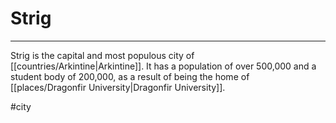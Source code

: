 # Strig
---

Strig is the capital and most populous city of [[countries/Arkintine|Arkintine]]. It has a population of over 500,000 and a student body of 200,000, as a result of being the home of [[places/Dragonfir University|Dragonfir University]].

#city